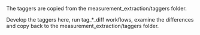 The taggers are copied from the measurement_extraction/taggers folder.

Develop the taggers here, run tag_*_diff workflows, examine the differences and copy back to the measurement_extraction/taggers folder.
